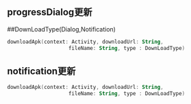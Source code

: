 ## progressDialog更新

##DownLoadType(Dialog,Notification)
```kotlin
downloadApk(context: Activity, downloadUrl: String,
                    fileName: String, type : DownLoadType)
```


## notification更新

```kotlin
downloadApk(context: Activity, downloadUrl: String,
                    fileName: String, type : DownLoadType)
```
